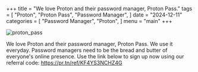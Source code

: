 +++
title = "We love Proton and their password manager, Proton Pass."
tags = [
    "Proton",
    "Proton Pass",
    "Password Manager",
]
date = "2024-12-11"
categories = [
    "Password Manager",
    "Proton",
]
menu = "main"
+++

![proton_pass](/images/proton_pass.jpg)

We love Proton and their password manager, Proton Pass. We use it everyday.
Password managers need to be the bread and butter of everyone's online presence.
Use the link below to sign up now using our referral code:
https://pr.tn/ref/KF4YS3NCHZ4G

